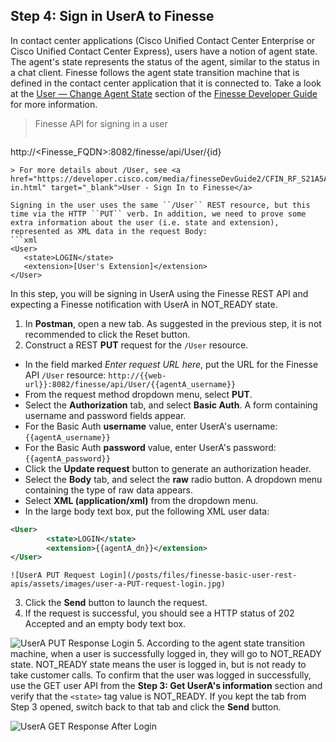 ## Step 4: Sign in UserA to Finesse

In contact center applications (Cisco Unified Contact Center Enterprise or Cisco Unified Contact Center Express), users have a notion of agent state. The agent's state represents the status of the agent, similar to the status in a chat client. Finesse follows the agent state transition machine that is defined in the contact center application that it is connected to. Take a look at the <a href="https://developer.cisco.com/media/finesseDevGuide2/CFIN_RF_C1D2CCD7_00_change-agent-state.html" target="_blank">User — Change Agent State</a> section of the <a href="https://developer.cisco.com/site/finesse/docs/guides/rest-api-dev-guide" target="_blank">Finesse Developer Guide</a> for more information.

> Finesse API for signing in a user
>  ```http
http://<Finesse_FQDN>:8082/finesse/api/User/{id}
```
> For more details about /User, see <a href="https://developer.cisco.com/media/finesseDevGuide2/CFIN_RF_S21A5A70_00_sign-in.html" target="_blank">User - Sign In to Finesse</a>

Signing in the user uses the same ``/User`` REST resource, but this time via the HTTP ``PUT`` verb. In addition, we need to prove some extra information about the user (i.e. state and extension), represented as XML data in the request Body:
```xml
<User>
   <state>LOGIN</state>
   <extension>[User's Extension]</extension>
</User>
```

In this step, you will be signing in UserA using the Finesse REST API and expecting a Finesse notification with UserA in NOT_READY state.

1. In **Postman**, open a new tab. As suggested in the previous step, it is not recommended to click the Reset button.
2. Construct a REST **PUT** request for the ``/User`` resource.
 * In the field marked *Enter request URL here*, put the URL for the Finesse API ``/User`` resource:
  ``http://{{web-url}}:8082/finesse/api/User/{{agentA_username}}``
 * From the request method dropdown menu, select **PUT**.
 * Select the **Authorization** tab, and select **Basic Auth**. A form containing username and password fields appear.
 * For the Basic Auth **username** value, enter UserA's username: ``{{agentA_username}}``
 * For the Basic Auth **password** value, enter UserA's password: ``{{agentA_password}}``
 * Click the **Update request** button to generate an authorization header.
 * Select the **Body** tab, and select the **raw** radio button. A dropdown menu containing the type of raw data appears.
 * Select **XML (application/xml)** from the dropdown menu.
 * In the large body text box, put the following XML user data:
```xml
<User>
        <state>LOGIN</state>
        <extension>{{agentA_dn}}</extension>
</User>
```

    ![UserA PUT Request Login](/posts/files/finesse-basic-user-rest-apis/assets/images/user-a-PUT-request-login.jpg)
3. Click the **Send** button to launch the request.
4. If the request is successful, you should see a HTTP status of 202 Accepted and an empty body text box.

 ![UserA PUT Response Login](/posts/files/finesse-basic-user-rest-apis/assets/images/user-a-PUT-response-login.jpg)
5. According to the agent state transition machine, when a user is successfully logged in, they will go to NOT_READY state. NOT_READY state means the user is logged in, but is not ready to take customer calls. To confirm that the user was logged in successfully, use the GET user API from the **Step 3: Get UserA's information** section and verify that the ``<state>`` tag value is NOT_READY. If you kept the tab from Step 3 opened, switch back to that tab and click the **Send** button.

 ![UserA GET Response After Login](/posts/files/finesse-basic-user-rest-apis/assets/images/user-a-GET-response-after-login.jpg)